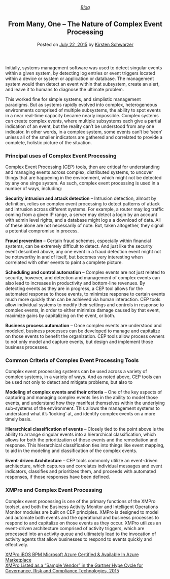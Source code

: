 
<article class="post-4189 post type-post status-publish format-standard has-post-thumbnail hentry category-blog" id="post-4189">
<div class="article-inner">
<header class="entry-header">
<div class="entry-header-text entry-header-text-top text-center">
<h6 class="entry-category is-xsmall"><a href="https://xmpro.com/category/blog/" rel="category tag">Blog</a></h6><h1 class="entry-title">From Many, One – The Nature of Complex Event Processing</h1><div class="entry-divider is-divider small"></div>
<div class="entry-meta uppercase is-xsmall">
<span class="posted-on">Posted on <a href="https://xmpro.com/the-nature-of-complex-event-processing/" rel="bookmark"><time class="entry-date published updated" datetime="2015-07-22T07:23:22+00:00">July 22, 2015</time></a></span> <span class="byline">by <span class="meta-author vcard"><a class="url fn n" href="https://xmpro.com/author/kschwarzer/">Kirsten Schwarzer</a></span></span> </div>
</div>
</header>
<div class="entry-content single-page">
<p>Initially, systems management software was used to detect singular events within a given system, by detecting log entries or event triggers located within a device or system or application or database. The management system would then detect an event within that subsystem, create an alert, and leave it to humans to diagnose the ultimate problem.</p>
<p>This worked fine for simple systems, and simplistic management paradigms. But as systems rapidly evolved into complex, heterogeneous environments comprised of multiple subsystems, the ability to spot events in a near real-time capacity became nearly impossible. Complex systems can create complex events, where multiple subsystems each give a partial indication of an event, but the reality can’t be understood from any one indicator. In other words, in a complex system, some events can’t be ‘seen’ unless all of the smaller indicators are gathered and correlated to provide a complete, holistic picture of the situation.</p>
<h3>Principal uses of Complex Event Processing</h3>
<p>Complex Event Processing (CEP) tools, then are critical for understanding and managing events across complex, distributed systems, to uncover things that are happening in the environment, which might not be detected by any one singe system. As such, complex event processing is used in a number of ways, including:</p>
<p><strong>Security intrusion and attack detection</strong> – Intrusion detection, almost by definition, relies on complex event processing to detect patterns of attack and intrusion across different systems. For example, a router may log traffic coming from a given IP range, a server may detect a login by an account with admin level rights, and a database might log a a download of data. All of these alone are not necessarily of note. But, taken altogether, they signal a potential compromise in process.</p>
<p><strong>Fraud prevention</strong> – Certain fraud schemes, especially within financial systems, can be extremely difficult to detect. And just like the security event described above, any one event in a fraud detection event might not be noteworthy in and of itself, but becomes very interesting when correlated with other events to paint a complete picture.</p>
<p><strong>Scheduling and control automation</strong> – Complex events are not just related to security, however, and detection and management of complex events can also lead to increases in productivity and bottom-line revenues. By detecting events as they are in progress, a CEP tool allows for the automated response to those events, to minimize response to certain events much more quickly than can be achieved via human interaction. CEP tools allow individual systems to modify their settings and controls in response to complex events, in order to either minimize damage caused by that event, maximize gains by capitalizing on the event, or both.</p>
<p><strong>Business process automation</strong> – Once complex events are understood and modeled, business processes can be developed to manage and capitalize on those events to benefit the organization. CEP tools allow process owners to not only model and capture events, but design and implement those business processes.</p>
<h3>Common Criteria of Complex Event Processing Tools</h3>
<p>Complex event processing systems can be used across a variety of complex systems, in a variety of ways. And as noted above, CEP tools can be used not only to detect and mitigate problems, but also to</p>
<p><strong>Modeling of complex events and their criteria</strong> – One of the key aspects of capturing and managing complex events lies in the ability to model those events, and understand how they manifest themselves within the underlying sub-systems of the environment. This allows the management systems to understand what it’s ‘looking’ at, and identify complex events on a more timely basis.</p>
<p><strong>Hierarchical classification of events</strong> – Closely tied to the point above is the ability to arrange singular events into a hierarchical classification, which allows for both the prioritization of those events and the remediation and response. This hierarchical classification ties into things like event mapping, to aid in the modeling and classification of the complex events.</p>
<p><strong>Event-driven Architecture</strong> – CEP tools commonly utilize an event-driven architecture, which captures and correlates individual messages and event indicators, classifies and prioritizes them, and proceeds with automated responses, if those responses have been defined.</p>
<h3>XMPro and Complex Event Processing</h3>
<p>Complex event processing is one of the primary functions of the XMPro toolset, and both the Business Activity Monitor and Intelligent Operations Monitor modules are built on CEP principles. XMPro is designed to model and automate both events and the operational and business processes to respond to and capitalize on those events as they occur. XMPro utilizes an event-driven architecture comprised of activity triggers, which are processed into an activity queue and ultimately lead to the invocation of activity agents that allow businesses to respond to events quickly and effectively. </p>
<div class="blog-share text-center"><div class="is-divider medium"></div><div class="social-icons share-icons share-row relative"><a aria-label="Share on WhatsApp" class="icon button circle is-outline tooltip whatsapp show-for-medium" data-action="share/whatsapp/share" href="whatsapp://send?text=From%20Many%2C%20One%20%26%238211%3B%20The%20Nature%20of%20Complex%20Event%20Processing - https://xmpro.com/the-nature-of-complex-event-processing/" title="Share on WhatsApp"><i class="icon-whatsapp"></i></a><a aria-label="Share on Facebook" class="icon button circle is-outline tooltip facebook" data-label="Facebook" href="https://www.facebook.com/sharer.php?u=https://xmpro.com/the-nature-of-complex-event-processing/" onclick="window.open(this.href,this.title,'width=500,height=500,top=300px,left=300px'); return false;" rel="noopener nofollow" target="_blank" title="Share on Facebook"><i class="icon-facebook"></i></a><a aria-label="Share on Twitter" class="icon button circle is-outline tooltip twitter" href="https://twitter.com/share?url=https://xmpro.com/the-nature-of-complex-event-processing/" onclick="window.open(this.href,this.title,'width=500,height=500,top=300px,left=300px'); return false;" rel="noopener nofollow" target="_blank" title="Share on Twitter"><i class="icon-twitter"></i></a><a aria-label="Email to a Friend" class="icon button circle is-outline tooltip email" href="/cdn-cgi/l/email-protection#a699d5d3c4ccc3c5d29be0d4c9cb839496ebc7c8df8394e5839496e9c8c38394968394908394959e9497978395e4839496f2cec3839496e8c7d2d3d4c3839496c9c0839496e5c9cbd6cac3de839496e3d0c3c8d2839496f6d4c9c5c3d5d5cfc8c180c4c9c2df9be5cec3c5cd839496d2cecfd5839496c9d3d28395e7839496ced2d2d6d58395e78394e08394e0decbd6d4c988c5c9cb8394e0d2cec38bc8c7d2d3d4c38bc9c08bc5c9cbd6cac3de8bc3d0c3c8d28bd6d4c9c5c3d5d5cfc8c18394e0" rel="nofollow" title="Email to a Friend"><i class="icon-envelop"></i></a><a aria-label="Pin on Pinterest" class="icon button circle is-outline tooltip pinterest" href="https://pinterest.com/pin/create/button?url=https://xmpro.com/the-nature-of-complex-event-processing/&amp;media=https://xmpro.com/wp-content/uploads/2015/06/Complex-Event-Processing.png&amp;description=From%20Many%2C%20One%20%26%238211%3B%20The%20Nature%20of%20Complex%20Event%20Processing" onclick="window.open(this.href,this.title,'width=500,height=500,top=300px,left=300px'); return false;" rel="noopener nofollow" target="_blank" title="Pin on Pinterest"><i class="icon-pinterest"></i></a><a aria-label="Share on LinkedIn" class="icon button circle is-outline tooltip linkedin" href="https://www.linkedin.com/shareArticle?mini=true&amp;url=https://xmpro.com/the-nature-of-complex-event-processing/&amp;title=From%20Many%2C%20One%20%26%238211%3B%20The%20Nature%20of%20Complex%20Event%20Processing" onclick="window.open(this.href,this.title,'width=500,height=500,top=300px,left=300px'); return false;" rel="noopener nofollow" target="_blank" title="Share on LinkedIn"><i class="icon-linkedin"></i></a></div></div></div>
<nav class="navigation-post" id="nav-below" role="navigation">
<div class="flex-row next-prev-nav bt bb">
<div class="flex-col flex-grow nav-prev text-left">
<div class="nav-previous"><a href="https://xmpro.com/xmpro-ibos-bpm-microsoft-azure-certified-available-in-azure-marketplace/" rel="prev"><span class="hide-for-small"><i class="icon-angle-left"></i></span> XMPro iBOS BPM Microsoft Azure Certified &amp; Available In Azure Marketplace</a></div>
</div>
<div class="flex-col flex-grow nav-next text-right">
<div class="nav-next"><a href="https://xmpro.com/xmpro-listed-as-a-sample-vendor-in-the-gartner-hype-cycle-for-governance-risk-and-compliance-technologies-2015/" rel="next">XMPro Listed as a “Sample Vendor” in the Gartner Hype Cycle for Governance, Risk and Compliance Technologies, 2015 <span class="hide-for-small"><i class="icon-angle-right"></i></span></a></div> </div>
</div>
</nav>
</div>
</article>
<div class="comments-area" id="comments">
</div>
